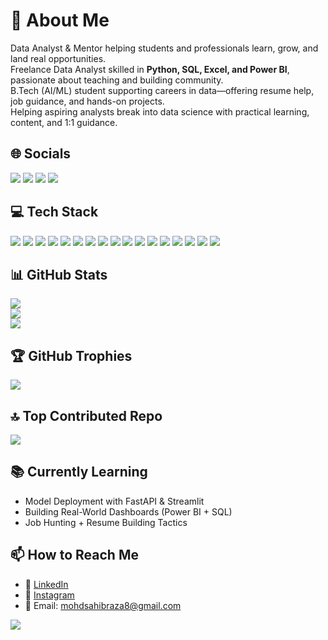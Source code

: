 # 💫 About Me  
Data Analyst & Mentor helping students and professionals learn, grow, and land real opportunities.  
Freelance Data Analyst skilled in **Python, SQL, Excel, and Power BI**, passionate about teaching and building community.  
B.Tech (AI/ML) student supporting careers in data—offering resume help, job guidance, and hands-on projects.  
Helping aspiring analysts break into data science with practical learning, content, and 1:1 guidance.


## 🌐 Socials  
<a href="https://instagram.com/msturkeng"><img src="https://img.shields.io/badge/Instagram-%23E4405F.svg?logo=Instagram&logoColor=white" /></a>
<a href="https://linkedin.com/in/mohdsahibraza"><img src="https://img.shields.io/badge/LinkedIn-%230077B5.svg?logo=linkedin&logoColor=white" /></a>
<a href="https://www.youtube.com/@yourchannelname"><img src="https://img.shields.io/badge/YouTube-%23FF0000.svg?logo=YouTube&logoColor=white" /></a>
<a href="mailto:mohdsahibraza8@gmail.com"><img src="https://img.shields.io/badge/Email-D14836?logo=gmail&logoColor=white" /></a>


## 💻 Tech Stack  
<img src="https://img.shields.io/badge/python-3670A0?style=for-the-badge&logo=python&logoColor=ffdd54" />
<img src="https://img.shields.io/badge/mysql-4479A1.svg?style=for-the-badge&logo=mysql&logoColor=white" />
<img src="https://img.shields.io/badge/power_bi-F2C811?style=for-the-badge&logo=powerbi&logoColor=black" />
<img src="https://img.shields.io/badge/Excel-217346?style=for-the-badge&logo=microsoft-excel&logoColor=white" />
<img src="https://img.shields.io/badge/pandas-%23150458.svg?style=for-the-badge&logo=pandas&logoColor=white" />
<img src="https://img.shields.io/badge/numpy-%23013243.svg?style=for-the-badge&logo=numpy&logoColor=white" />
<img src="https://img.shields.io/badge/Matplotlib-%23ffffff.svg?style=for-the-badge&logo=Matplotlib&logoColor=black" />
<img src="https://img.shields.io/badge/seaborn-%2303A9F4.svg?style=for-the-badge&logoColor=white" />
<img src="https://img.shields.io/badge/scikit--learn-%23F7931E.svg?style=for-the-badge&logo=scikit-learn&logoColor=white" />
<img src="https://img.shields.io/badge/TensorFlow-%23FF6F00.svg?style=for-the-badge&logo=TensorFlow&logoColor=white" />
<img src="https://img.shields.io/badge/PyTorch-%23EE4C2C.svg?style=for-the-badge&logo=PyTorch&logoColor=white" />
<img src="https://img.shields.io/badge/SciPy-%230C55A5.svg?style=for-the-badge&logo=scipy&logoColor=white" />
<img src="https://img.shields.io/badge/Plotly-%233F4F75.svg?style=for-the-badge&logo=plotly&logoColor=white" />
<img src="https://img.shields.io/badge/github-%23121011.svg?style=for-the-badge&logo=github&logoColor=white" />
<img src="https://img.shields.io/badge/Canva-%2300C4CC.svg?style=for-the-badge&logo=Canva&logoColor=white" />
<img src="https://img.shields.io/badge/css3-%231572B6.svg?style=for-the-badge&logo=css3&logoColor=white" />
<img src="https://img.shields.io/badge/jira-%230A0FFF.svg?style=for-the-badge&logo=jira&logoColor=white" />


## 📊 GitHub Stats  
![](https://github-readme-stats.vercel.app/api?username=sahibturk&theme=dark&hide_border=false&include_all_commits=false&count_private=false)  
![](https://nirzak-streak-stats.vercel.app/?user=sahibturk&theme=dark&hide_border=false)  
![](https://github-readme-stats.vercel.app/api/top-langs/?username=sahibturk&theme=dark&hide_border=false&include_all_commits=false&count_private=false&layout=compact)


## 🏆 GitHub Trophies  
![](https://github-profile-trophy.vercel.app/?username=sahibturk&theme=radical&no-frame=false&no-bg=false&margin-w=4)


## 🔝 Top Contributed Repo  
![](https://github-contributor-stats.vercel.app/api?username=sahibturk&limit=5&theme=dark&combine_all_yearly_contributions=true)


## 📚 Currently Learning  
- Model Deployment with FastAPI & Streamlit  
- Building Real-World Dashboards (Power BI + SQL)  
- Job Hunting + Resume Building Tactics


## 📫 How to Reach Me  
- 💼 [LinkedIn](https://linkedin.com/in/mohdsahibraza)  
- 📸 [Instagram](https://instagram.com/msturkeng)  
- 📧 Email: mohdsahibraza8@gmail.com  


[![](https://visitcount.itsvg.in/api?id=sahibturk&icon=0&color=0)](https://visitcount.itsvg.in)

<!-- Proudly created with GPRM ( https://gprm.itsvg.in ) -->

